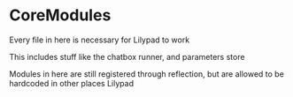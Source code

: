 # CoreModules

Every file in here is necessary for Lilypad to work

This includes stuff like the chatbox runner, and parameters store

Modules in here are still registered through reflection, but are allowed to be hardcoded in other places Lilypad